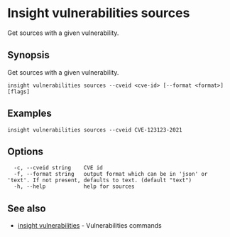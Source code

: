 # Insight vulnerabilities sources

Get sources with a given vulnerability.

## <a id='synopsis'></a>Synopsis

Get sources with a given vulnerability.

```
insight vulnerabilities sources --cveid <cve-id> [--format <format>] [flags]
```

## <a id='examples'></a>Examples

```
insight vulnerabilities sources --cveid CVE-123123-2021
```

## <a id='options'></a>Options

```
  -c, --cveid string    CVE id
  -f, --format string   output format which can be in 'json' or 'text'. If not present, defaults to text. (default "text")
  -h, --help            help for sources
```

## <a id='see-also'></a>See also

* [insight vulnerabilities](insight-vulnerabilities.md)	 - Vulnerabilities commands
